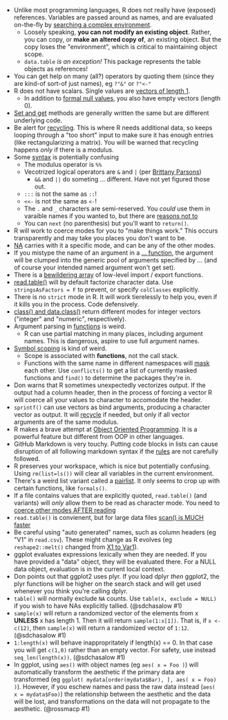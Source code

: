 
* Unlike most programming languages, R does not really have (exposed)
  references. Variables are passed around as names, and are evaluated
  on-the-fly by
  [searching a complex environment](./Rnotes.md#scoping).
  * Loosely speaking, **you can not modify an existing
    object**. Rather, you can copy, or **make an altered copy of**, an
    existing object. But the copy loses the "environment", which is
    critical to maintaining object scope.
  * `data.table` *is an exception!* This package represents the table
    objects as references!
* You can get help on many (all?) operators by quoting them (since
  they are kind-of sort-of just names), eg `?"&"` or `?"<-"`
* R does not have scalars. Single values are
  [vectors of length 1](./Rnotes.md#vectors).
  * In addition to [formal null values](./Rnotes.md#specialvalues),
    you also have empty vectors (length 0).
* [Set and get](./Rnotes.md#setget) methods are generally written the
  same but are different underlying code.
* Be alert for [recycling](./Rnotes.md#recycling). This is where R
  needs additional data, so keeps looping through a "too short" input
  to make sure it has enough entries (like rectangularizing a
  matrix). You will be warned that recycling happens *only* if there
  is a modulus.
* Some [syntax](./Rnotes.md#syntax) is potentially confusing
  * The modulus operator is `%%`
  * Vecotrized logical operators are `&` and `|` (per
    [Brittany Parsons][Parsons1])
    * `&&` and `||` do someting ... different. Have not yet figured
      those out.
  * `:::` is not the same as `::`!
  * `<<-` is not the same as `<-`!
  * The `.` and `_` characters are semi-reserved. You *could* use them
    in varaible names if you wanted to, but there are
    [reasons not to](./Rnotes.md#s3)
  * You can `next` (no parenthesis) but you'll want to `return()`.
* R will work to coerce modes for you to "make things work." This
  occurs transparently and may take you places you don't want to be.
* [NA](./Rnotes.md#NA) carries with it a specific mode, and can be any
  of the other modes.
* If you mistype the name of an argument in a
  [... function](./Rnotes.md#dotdotdot), the argument will be clumped
  into the generic pool of arguments specified by ... (and of course
  your intended named argument won't get set).
* There is a [bewildering array](./Rnotes.md#import) of low-level
  import / export functions.
* [read.table()](./Rnotes.md#import) will by default factorize
  character data. Use `stringsAsFactors = F` to prevent, or specify
  `colClasses` explicitly.
* There is no `strict` mode in R. It will work tierelessly to help
  you, even if it kills you in the process. Code defensively.
* [class() and data.class()](./Rnotes.md#dataclassweird) return
  different modes for integer vectors ("integer" and "numeric",
  respectively).
* Argument parsing in [functions](./Rnotes.md#functions) is weird.
  * R can use partial matching in many places, including argument
    names. This is dangerous, aspire to use full argument names.
* [Symbol scoping](./Rnotes.md#scoping) is kind of weird.
  * Scope is associated with **functions**, not the call stack.
  * Functions with the same name in different namespaces will
    [mask](./Rnotes.md#masking) each other. Use `conflicts()` to get a
    list of currently masked functions and `find()` to determine the
    packages they're in.
* Don warns that R sometimes unexpectedly vectorizes output. If the
  output had a column header, then in the process of forcing a vector
  R will coerce all your values to character to accomodate the
  header.
* `sprintf()` can use vectors as bind arguments, producing a character
  vector as output. It will [recycle](./Rnotes.md#recycling) if
  needed, but only if all vector arguments are of the same modulus.
* R makes a brave attempt at
  [Object Oriented Programming](./Rnotes.md#oop). It is a powerful
  feature but different from OOP in other languages.
* GitHub Markdown is very touchy. Putting code blocks in lists can
  cause disruption of all following markdown syntax if the
  [rules](./Rnotes.md#markdown) are not carefully followed.
* R preserves your workspace, which is nice but potentially
  confusing. Using `rm(list=ls())` will clear all variables in the
  current environment.
* There's a weird list variant called a
  [pairlist](./Rnotes.md#pairlists). It only seems to crop up with
  certain functions, like `formals()`.
* If a file contains values that are explicitly quoted, `read.table()`
  (and variants) will *only* allow them to be read as character
  mode. You need to
  [coerce other modes AFTER reading](./Rnotes.md#quotedCoercion)
* `read.table()` is convienent, but for large data files
  [scan() is MUCH faster](./Rnotes.md#import)
* Be careful using "auto generated" names, such as column headers (eg
  "V1" in `read.csv`). These might change as R evolves (eg
  `reshape2::melt()` changed from [X1 to Var1][MeltColChange]).
* ggplot evaluates expressions lexically when they are needed. If you
  have provided a "data" object, they will be evaluated there. For a
  NULL data object, evaluation is in the current local context.
* Don points out that ggplot2 uses plyr. If you load dplyr *then*
  ggplot2, the plyr functions will be higher on the search stack and
  will get used whenever you think you're calling dplyr.
* `table()` will normally exclude `NA` counts. Use `table(x, exclude =
  NULL)` if you wish to have NAs explicitly tallied. (@sdchasalow #1)
* `sample(x)` will return a randomized vector of the elements from x
  **UNLESS** x has length 1. Then it will return `sample(1:x[1])`.
  That is, if `x <- c(12)`, then `sample(x)` will
  return a randomized vector of `1:12`. (@sdchasalow #1)
* `1:length(x)` will behave inappropritately if length(x) == 0. In
  that case you will get `c(1,0)` rather than an empty vector. For
  safety, use instead `seq_len(length(x))`. (@sdchasalow #1)
* In ggplot, using `aes()` with object names (eg `aes( x = Foo )`)
  will automatically transform the aesthetic if the primary data are
  transformed (eg `ggplot( mydata[order(mydata$Bar), ], aes( x = Foo)
  )`).  However, if you eschew names and pass the raw data instead
  (`aes( x = mydata$Foo)`) the relationship between the aesthetic and
  the data will be lost, and transformations on the data will not
  propagate to the aesthetic. (@rossmacp #1)

[Parsons1]: https://class.coursera.org/rprog-033/forum/thread?thread_id=224#post-1472
[MeltColChange]: https://github.com/hadley/reshape/blob/master/README.md
